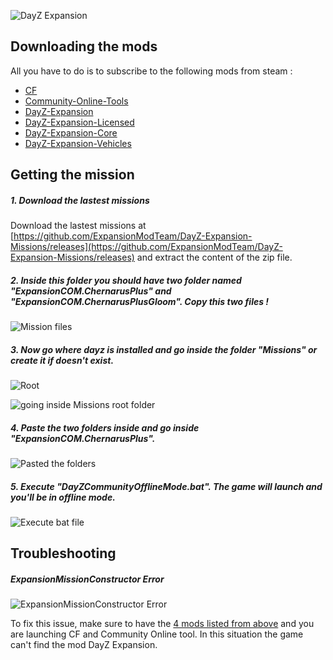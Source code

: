 ![DayZ Expansion](https://i.imgur.com/dvWUDai.jpg)

## Downloading the mods

All you have to do is to subscribe to the following mods from steam :

- [CF](https://steamcommunity.com/workshop/filedetails/?id=1559212036)
- [Community-Online-Tools](https://steamcommunity.com/workshop/filedetails/?id=1564026768)
- [DayZ-Expansion](https://steamcommunity.com/sharedfiles/filedetails/?id=2116151222)
- [DayZ-Expansion-Licensed](https://steamcommunity.com/workshop/filedetails/?id=2116157322)
- [DayZ-Expansion-Core](https://steamcommunity.com/sharedfiles/filedetails/?id=2291785308)
- [DayZ-Expansion-Vehicles](https://steamcommunity.com/sharedfiles/filedetails/?id=2291785437)




## Getting the mission
##### 1. Download the lastest missions

Download the lastest missions at [https://github.com/ExpansionModTeam/DayZ-Expansion-Missions/releases](https://github.com/ExpansionModTeam/DayZ-Expansion-Missions/releases) and extract the content of the zip file.

##### 2. Inside this folder you should have two folder named "ExpansionCOM.ChernarusPlus" and "ExpansionCOM.ChernarusPlusGloom". Copy this two files !

![Mission files](https://i.imgur.com/43frfQV.png)

##### 3. Now go where dayz is installed and go inside the folder "Missions" or create it if doesn't exist.

![Root](https://i.imgur.com/pZhg1h4.png)

![going inside Missions root folder](https://i.imgur.com/wUsvDiu.png)

##### 4. Paste the two folders inside and go inside "ExpansionCOM.ChernarusPlus".

![Pasted the folders](https://i.imgur.com/ITB7cZf.png)

##### 5. Execute "DayZCommunityOfflineMode.bat". The game will launch and you'll be in offline mode.

![Execute bat file](https://i.imgur.com/erFMALR.png)



## Troubleshooting
##### ExpansionMissionConstructor Error

![ExpansionMissionConstructor Error](https://i.imgur.com/YVnTPmr.png)

To fix this issue, make sure to have the [4 mods listed from above](https://github.com/salutesh/DayZ-Expansion-Scripts/wiki/Setting-up-offline-mode#downloading-the-mods) and you are launching CF and Community Online tool. In this situation the game can't find the mod DayZ Expansion.
